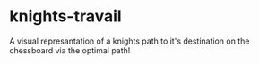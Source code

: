 # knights-travail
A visual represantation of a knights path to it's destination on the chessboard via the optimal path!
